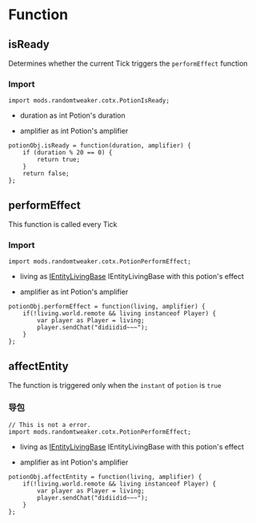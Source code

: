 # Function

## isReady

Determines whether the current Tick triggers the `performEffect` function

### Import

```zenscript
import mods.randomtweaker.cotx.PotionIsReady;
```

* duration as int Potion's duration

* amplifier as int Potion's amplifier

```zenscript
potionObj.isReady = function(duration, amplifier) {
	if (duration % 20 == 0) {
		return true;
	}
	return false;
};
```

## performEffect

This function is called every Tick

### Import

```zenscript
import mods.randomtweaker.cotx.PotionPerformEffect;
```

* living as [IEntityLivingBase](https://docs.blamejared.com/1.12/en/Vanilla/Entities/IEntityLivingBase/) IEntityLivingBase with this potion's effect

* amplifier as int Potion's amplifier

```zenscript
potionObj.performEffect = function(living, amplifier) {
 	if(!living.world.remote && living instanceof Player) {
		var player as Player = living;
		player.sendChat("didiidid~~~");
	}
};
```
## affectEntity

The function is triggered only when the `instant` of `potion` is `true`

### 导包

```zenscript
// This is not a error.
import mods.randomtweaker.cotx.PotionPerformEffect; 
```

* living as [IEntityLivingBase](https://docs.blamejared.com/1.12/en/Vanilla/Entities/IEntityLivingBase/) IEntityLivingBase with this potion's effect

* amplifier as int Potion's amplifier

```zenscript
potionObj.affectEntity = function(living, amplifier) {
 	if(!living.world.remote && living instanceof Player) {
		var player as Player = living;
		player.sendChat("didiidid~~~");
	}
};
```
